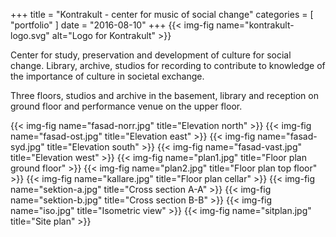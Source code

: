 +++
title = "Kontrakult - center for music of social change"
categories = [ "portfolio" ]
date = "2016-08-10"
+++
{{< img-fig name="kontrakult-logo.svg" alt="Logo for Kontrakult" >}}

Center for study, preservation and development of culture for social change. Library, archive, studios for recording to contribute to knowledge of the importance of culture in societal exchange.

Three floors, studios and archive in the basement, library and reception on ground floor and performance venue on the upper floor.

{{< img-fig name="fasad-norr.jpg" title="Elevation north" >}}
{{< img-fig name="fasad-ost.jpg" title="Elevation east" >}}
{{< img-fig name="fasad-syd.jpg" title="Elevation south" >}}
{{< img-fig name="fasad-vast.jpg" title="Elevation west" >}}
{{< img-fig name="plan1.jpg" title="Floor plan ground floor" >}}
{{< img-fig name="plan2.jpg" title="Floor plan top floor" >}}
{{< img-fig name="kallare.jpg" title="Floor plan cellar" >}}
{{< img-fig name="sektion-a.jpg" title="Cross section A-A" >}}
{{< img-fig name="sektion-b.jpg" title="Cross section B-B" >}}
{{< img-fig name="iso.jpg" title="Isometric view" >}}
{{< img-fig name="sitplan.jpg" title="Site plan" >}}
